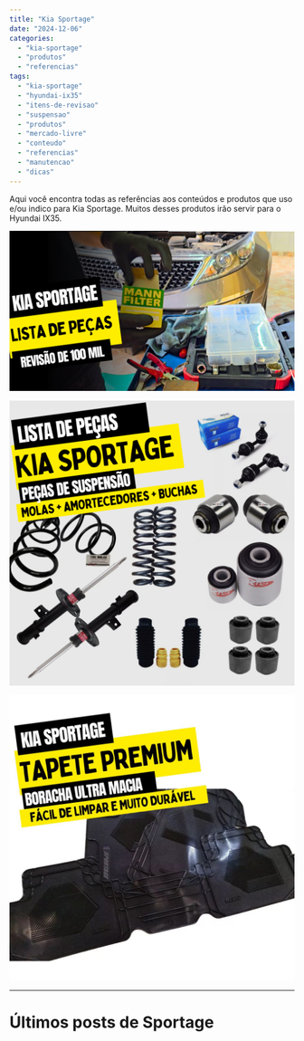 ```yaml
---
title: "Kia Sportage"
date: "2024-12-06"
categories:
  - "kia-sportage"
  - "produtos"
  - "referencias"
tags:
  - "kia-sportage"
  - "hyundai-ix35"
  - "itens-de-revisao"
  - "suspensao"
  - "produtos"
  - "mercado-livre"
  - "conteudo"
  - "referencias"
  - "manutencao"
  - "dicas"
---
```


Aqui você encontra todas as referências aos conteúdos e produtos que uso e/ou indico para Kia Sportage. Muitos desses produtos irão servir para o Hyundai IX35.

[![](media/youtube-16-1.png)](https://garagemdomadeira.com/itens-de-revisao-kia-sportage/)

[![](media/banner-square-1.png)](https://garagemdomadeira.com/suspensao-kia-sportage-2015/)

[![](media/banner-square.jpg)](https://mercadolivre.com/sec/1bV7jZi)

* * *

# Últimos posts de Sportage
